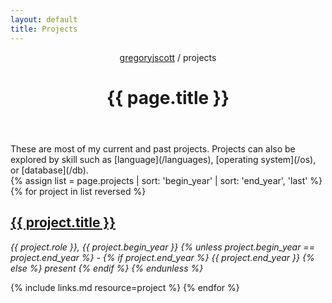 ```yaml
---
layout: default
title: Projects
---
```


<header>
  <nav>
    <a href="/">gregoryjscott</a> / projects
  </nav>

  <h1>{{ page.title }}</h1>
</header>

<section markdown="1">
These are most of my current and past projects. Projects can also be explored by skill such as [language](/languages), [operating system](/os), or [database](/db).
</section>

<section>
{% assign list = page.projects | sort: 'begin_year' | sort: 'end_year', 'last' %}
{% for project in list reversed %}
  <h1><a href="{{ project.url }}">{{ project.title }}</a></h1>

  <p>
  <em>
    {{ project.role }},
    {{ project.begin_year }}
      {% unless project.begin_year == project.end_year %} -
        {% if project.end_year %}
          {{ project.end_year }}
        {% else %}
          present
        {% endif %}
      {% endunless %}
  </em>
  </p>

  {% include links.md resource=project %}
{% endfor %}
</section>
